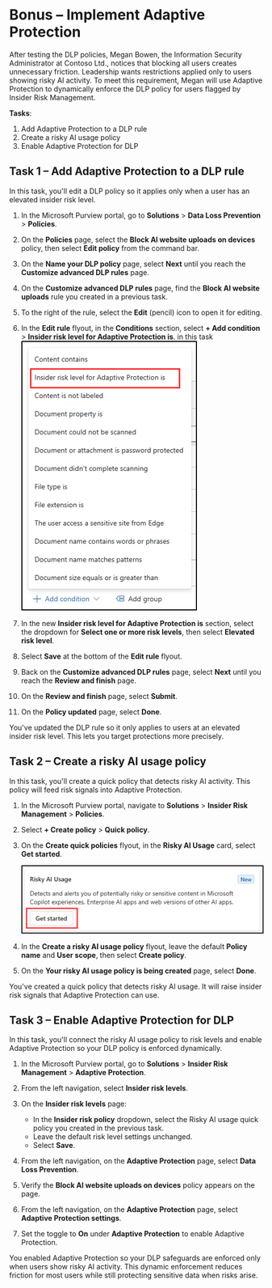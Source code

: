 # Bonus – Implement Adaptive Protection

After testing the DLP policies, Megan Bowen, the Information Security Administrator at Contoso Ltd., notices that blocking all users creates unnecessary friction. Leadership wants restrictions applied only to users showing risky AI activity. To meet this requirement, Megan will use Adaptive Protection to dynamically enforce the DLP policy for users flagged by Insider Risk Management.

**Tasks**:

1. Add Adaptive Protection to a DLP rule
1. Create a risky AI usage policy
1. Enable Adaptive Protection for DLP

## Task 1 – Add Adaptive Protection to a DLP rule

In this task, you'll edit a DLP policy so it applies only when a user has an elevated insider risk level.

1. In the Microsoft Purview portal, go to **Solutions** > **Data Loss Prevention** > **Policies**.

1. On the **Policies** page, select the **Block AI website uploads on devices** policy, then select **Edit policy** from the command bar.

1. On the **Name your DLP policy** page, select **Next** until you reach the **Customize advanced DLP rules** page.

1. On the **Customize advanced DLP rules** page, find the **Block AI website uploads** rule you created in a previous task.

1. To the right of the rule, select the **Edit** (pencil) icon to open it for editing.

1. In the **Edit rule** flyout, in the **Conditions** section, select **+ Add condition** > **Insider risk level for Adaptive Protection is**.
in this task
   ![Screenshot of the Add condition menu in Microsoft Purview DLP. showing 'Insider risk level for Adaptive Protection is' highlighted.](./media/dlp-adaptive-protection-condition.png)

1. In the new **Insider risk level for Adaptive Protection is** section, select the dropdown for **Select one or more risk levels**, then select **Elevated risk level**.

1. Select **Save** at the bottom of the **Edit rule** flyout.

1. Back on the **Customize advanced DLP rules** page, select **Next** until you reach the **Review and finish** page.

1. On the **Review and finish** page, select **Submit**.

1. On the **Policy updated** page, select **Done**.

You've updated the DLP rule so it only applies to users at an elevated insider risk level. This lets you target protections more precisely.

## Task 2 – Create a risky AI usage policy

In this task, you'll create a quick policy that detects risky AI activity. This policy will feed risk signals into Adaptive Protection.

1. In the Microsoft Purview portal, navigate to **Solutions** > **Insider Risk Management** > **Policies**.

1. Select **+ Create policy** > **Quick policy**.

1. On the **Create quick policies** flyout, in the **Risky AI Usage** card, select **Get started**.

   ![Screenshot of the Risky AI Usage policy card in Microsoft Purview with a Get started button.](./media/irm-quick-risky-ai-usage.png)

1. In the **Create a risky AI usage policy** flyout, leave the default **Policy name** and **User scope**, then select **Create policy**.

1. On the **Your risky AI usage policy is being created** page, select **Done**.

You've created a quick policy that detects risky AI usage. It will raise insider risk signals that Adaptive Protection can use.

## Task 3 – Enable Adaptive Protection for DLP

In this task, you'll connect the risky AI usage policy to risk levels and enable Adaptive Protection so your DLP policy is enforced dynamically.

1. In the Microsoft Purview portal, go to **Solutions** > **Insider Risk Management** > **Adaptive Protection**.

1. From the left navigation, select **Insider risk levels**.

1. On the **Insider risk levels** page:

   - In the **Insider risk policy** dropdown, select the Risky AI usage quick policy you created in the previous task.
   - Leave the default risk level settings unchanged.
   - Select **Save**.

1. From the left navigation, on the **Adaptive Protection** page, select **Data Loss Prevention**.

1. Verify the **Block AI website uploads on devices** policy appears on the page.

1. From the left navigation, on the **Adaptive Protection** page, select **Adaptive Protection settings**.

1. Set the toggle to **On** under **Adaptive Protection** to enable Adaptive Protection.

You enabled Adaptive Protection so your DLP safeguards are enforced only when users show risky AI activity. This dynamic enforcement reduces friction for most users while still protecting sensitive data when risks arise.
